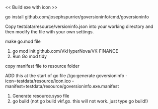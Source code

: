<< Build exe with icon >>

go install github.com/josephspurrier/goversioninfo/cmd/goversioninfo

Copy testdata/resource/versioninfo.json into your working directory and then modify the file with your own settings.

make go.mod file

1. go mod init github.com/VkHyperNova/VK-FINANCE
2. Run Go mod tidy

copy manifest file to resource folder

ADD this at the start of go file
//go:generate goversioninfo -icon=testdata/resource/icon.ico -manifest=testdata/resource/goversioninfo.exe.manifest

1. Generate resource.syso file
2. go build (not go build vkf.go. this will not work. just type go build!)

